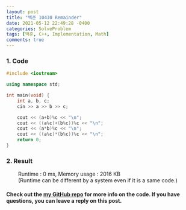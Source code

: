 ```yaml
---
layout: post
title: "백준 10430 Remainder"
date: 2021-05-12 22:49:28 -0400
categories: SolveProblem
tags: [백준, C++, Implementation, Math]
comments: true
---
```


### 1. Code
```cpp
#include <iostream>

using namespace std;

int main(void) {
    int a, b, c;
    cin >> a >> b >> c;

    cout << (a+b)%c << "\n";
    cout << ((a%c)+(b%c))%c << "\n";
    cout << (a*b)%c << "\n";
    cout << ((a%c)*(b%c))%c << "\n";
    return 0;
}
```

### 2. Result
&nbsp;&nbsp;&nbsp;&nbsp;&nbsp;&nbsp;&nbsp;&nbsp;Runtime : 0 ms, Memory usage : 2016 KB  
&nbsp;&nbsp;&nbsp;&nbsp;&nbsp;&nbsp;&nbsp;&nbsp;(Runtime can be different by a system even if it is a same code.)

#### Check out the [my GitHub repo][hyuk-gh] for more info on the code. If you have questions, you can leave a reply on this post.
[hyuk-gh]: https://github.com/dlgur1994/StudyAlgorithms
